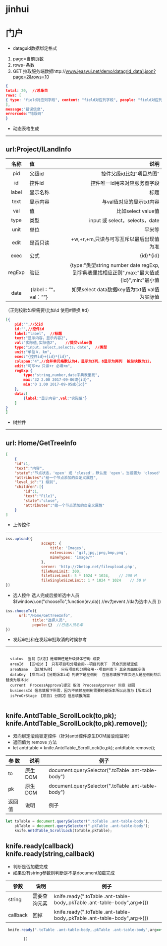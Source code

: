 # jinhui
门户
============
* dataguid数据绑定格式
1. page=当前页数
2. rows=条数
3. GET 拉取服务端数据http://www.jeasyui.net/demo/datagrid_data1.json?page=2&rows=10
~~~ json
{
total: 20,  //总条目
rows: [
{ type: "field对应列字段", content: "field对应列字段", people: "field对应列字段", time:"field对应列字段" }
],
message:"错误信息",
errorcode:"错误码"
}
~~~
* 动态表格生成
----
url:Project/ILandInfo
----
                        
| 名称 | 值 | 说明 |
|:-------------:|:-------------|-----:|
| pid | 父级id | 控件父级id比如“项目总图” |
| id | 控件id | 控件唯一id用来对应服务器字段 | 
| label | 显示名称 | 标题 | 
| text | 显示内容 | 与val值对应的显示txt内容 | 
| val | 值 | 比如select value值 |
|type| 类型|input 或 select，selects，date|
|unit| 单位|平米等|
|edit| 是否只读|+w,+r,+m,只读与可写互斥以最后出现值为准|
|exec| 公式|{id}*{id}|
|regExp| 验证|{type:"类型string number date regExp,到字典表里找相应正则",max:"最大值或{id}",min:"最小值||{id}",regExp:"^[A-Za-z]{1}$" }|
| data | ｛label：”“，val：”“｝ | 如果select data数据key值为txt值 val值为实际值  |
（正则校验如果需要\比如\d 使用#替换 #d）
~~~ json
[{
    pid:"",//父id
    id:"",//控件id
    label:"label",  //标题
    text:"显示内容，显示内容2",
    val:"实际值,实际值2",    //提交value值
    type:"input，select,selects，date",  //类型
    unit:"单位￥，km",
    exec:"{控件id}+{id}*{id}",
    colspan:"4",//合并单元格默认为4，显示为3列，8显示为两列  按总块数为12，
    edit:"可写+w 只读+r 必填+m",
    regExp:{ 
        type:"string,number,date字典表里找",
        max:"32 2.00 2017-09-06或{id}",
        min:"0 1.00 2017-09-05或{id}"    
    },
    data:[
        {label:"显示内容",val:"实际值"}
    ]
}
]
~~~
* 树控件
---
url: Home/GetTreeInfo
---
~~~json
[
    {
    "id":1,
    "text":"内容",
    "state":"节点状态，'open' 或 'closed'，默认是 'open'。当设置为 'closed' 时，该节点有子节点，并且将从远程站点加载它们",
    "attributes":"给一个节点添加的自定义属性",
    "level_id":"1 级别",
    "children":[{
        "id":1,
		"text":"File1",
		"state":"close",
        "attributes":"给一个节点添加的自定义属性"
    }
]
~~~

* 上传控件
---
~~~ javascript
iss.upload({
                accept: {
                    title: 'Images',
                    extensions: 'gif,jpg,jpeg,bmp,png',
                    mimeTypes: 'image/*'
                },
                server: 'http://2betop.net/fileupload.php',
                fileNumLimit: 300,
                fileSizeLimit: 5 * 1024 * 1024,    // 200 M
                fileSingleSizeLimit: 1 * 1024 * 1024    // 50 M
})
~~~
* 选人控件
选人完成后接听选中人员
$(window).on("chooseTo",function(ev,da){ //ev为event //da为选中人员  })
~~~ javascript
iss.chooseTo({
      url:"/Home/GetTreeInfo",
            title:"选择人员",
            pepole:{}  //已选人员名单
})
~~~
* 发起审批和在发起审批取消的时候参考
------
~~~ 
 
  status  当前【状态】是编辑还是升级具体咨询 成委
  areaId  【区域id 】 只有项目和分期会用--项目列表下  其余页面赋空值
  areaName  【区域名称】   只有项目和分期会用--项目列表下 其余页面赋空值
  dataKey 【项目id】【分期版本id】列表下是左侧树  在信息填报下首次进入是左侧树然后替换为版本id
  current  ProcessApproval提交 取消 ProcessApprover 同意 驳回
  businessId 信息填报下所需，因为不依赖左侧树需要的是版本所以此值为【版本id】
  isProOrStage 【项目1 分期2】信息填报所需
 
~~~

knife.AntdTable_ScrollLock(to,pk);
knife.AntdTable_ScrollLock(to,pk).remove();
---
* 双向绑定滚动锁定控件（针对antd控件原生DOM层滚动监听）
* 返回值为 remove 方法
* let antdtable =  knife.AntdTable_ScrollLock(to,pk); antdtable.remove();

|参  数 |说明 |例子 |
|----|----|----|
|to  |原生DOM|document.querySelector(".toTable .ant-table-body")|
|pk  |原生DOM|document.querySelector(".toTable .ant-table-body")|
|返回值|说明|例子|





~~~ javascript
let toTable = document.querySelector(".toTable .ant-table-body"),
    pkTable = document.querySelector(".pkTable .ant-table-body");
    knife.AntdTable_ScrollLock(toTable,pkTable);
~~~
knife.ready(callback)
knife.ready(string,callback)
---
* 判断是否加载完成
* 如果没有string参数则判断是不是document加载完成

|参数|说明|例子|
|----|----|----|
|string|需要查询元素| knife.ready(".toTable .ant-table-body,.pkTable .ant-table-body",arg=>{})|
|callback|回掉| knife.ready(".toTable .ant-table-body,.pkTable .ant-table-body",arg=>{})|
~~~ javascript
 knife.ready(".toTable .ant-table-body,.pkTable .ant-table-body",arg=>{
           
        })
~~~